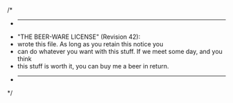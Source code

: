 /*
 * ----------------------------------------------------------------------------
 * "THE BEER-WARE LICENSE" (Revision 42):
 * <Ciel-azure> wrote this file.  As long as you retain this notice you
 * can do whatever you want with this stuff. If we meet some day, and you think
 * this stuff is worth it, you can buy me a beer in return.  
 * ----------------------------------------------------------------------------
 */
